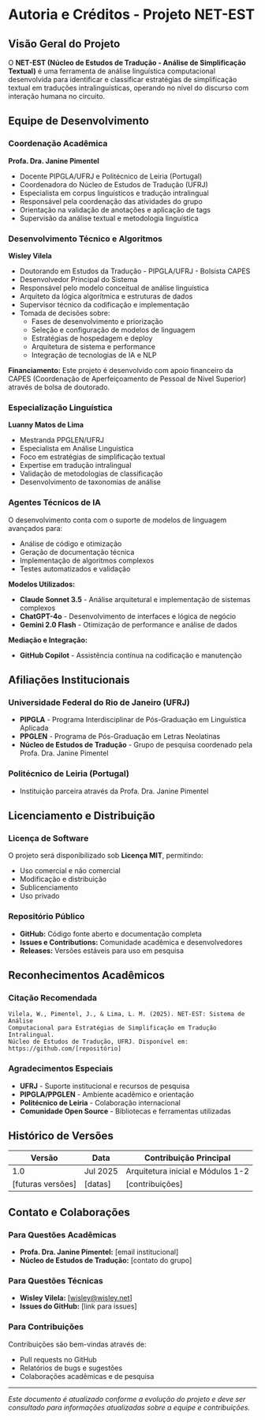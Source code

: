 # Autoria e Créditos - Projeto NET-EST

## Visão Geral do Projeto

O **NET-EST (Núcleo de Estudos de Tradução - Análise de Simplificação Textual)** é uma ferramenta de análise linguística computacional desenvolvida para identificar e classificar estratégias de simplificação textual em traduções intralinguísticas, operando no nível do discurso com interação humana no circuito.

## Equipe de Desenvolvimento

### Coordenação Acadêmica
**Profa. Dra. Janine Pimentel**
- Docente PIPGLA/UFRJ e Politécnico de Leiria (Portugal)
- Coordenadora do Núcleo de Estudos de Tradução (UFRJ)
- Especialista em corpus linguísticos e tradução intralingual
- Responsável pela coordenação das atividades do grupo
- Orientação na validação de anotações e aplicação de tags
- Supervisão da análise textual e metodologia linguística

### Desenvolvimento Técnico e Algoritmos
**Wisley Vilela**
- Doutorando em Estudos da Tradução - PIPGLA/UFRJ - Bolsista CAPES
- Desenvolvedor Principal do Sistema
- Responsável pelo modelo conceitual de análise linguística
- Arquiteto da lógica algorítmica e estruturas de dados
- Supervisor técnico da codificação e implementação
- Tomada de decisões sobre:
  - Fases de desenvolvimento e priorização
  - Seleção e configuração de modelos de linguagem
  - Estratégias de hospedagem e deploy
  - Arquitetura de sistema e performance
  - Integração de tecnologias de IA e NLP

**Financiamento:** Este projeto é desenvolvido com apoio financeiro da CAPES (Coordenação de Aperfeiçoamento de Pessoal de Nível Superior) através de bolsa de doutorado.

### Especialização Linguística
**Luanny Matos de Lima**
- Mestranda PPGLEN/UFRJ
- Especialista em Análise Linguística
- Foco em estratégias de simplificação textual
- Expertise em tradução intralingual
- Validação de metodologias de classificação
- Desenvolvimento de taxonomias de análise

### Agentes Técnicos de IA
O desenvolvimento conta com o suporte de modelos de linguagem avançados para:
- Análise de código e otimização
- Geração de documentação técnica
- Implementação de algoritmos complexos
- Testes automatizados e validação

**Modelos Utilizados:**
- **Claude Sonnet 3.5** - Análise arquitetural e implementação de sistemas complexos
- **ChatGPT-4o** - Desenvolvimento de interfaces e lógica de negócio
- **Gemini 2.0 Flash** - Otimização de performance e análise de dados

**Mediação e Integração:**
- **GitHub Copilot** - Assistência contínua na codificação e manutenção

## Afiliações Institucionais

### Universidade Federal do Rio de Janeiro (UFRJ)
- **PIPGLA** - Programa Interdisciplinar de Pós-Graduação em Linguística Aplicada
- **PPGLEN** - Programa de Pós-Graduação em Letras Neolatinas
- **Núcleo de Estudos de Tradução** - Grupo de pesquisa coordenado pela Profa. Dra. Janine Pimentel

### Politécnico de Leiria (Portugal)
- Instituição parceira através da Profa. Dra. Janine Pimentel

## Licenciamento e Distribuição

### Licença de Software
O projeto será disponibilizado sob **Licença MIT**, permitindo:
- Uso comercial e não comercial
- Modificação e distribuição
- Sublicenciamento
- Uso privado

### Repositório Público
- **GitHub:** Código fonte aberto e documentação completa
- **Issues e Contributions:** Comunidade acadêmica e desenvolvedores
- **Releases:** Versões estáveis para uso em pesquisa

## Reconhecimentos Acadêmicos

### Citação Recomendada
```
Vilela, W., Pimentel, J., & Lima, L. M. (2025). NET-EST: Sistema de Análise 
Computacional para Estratégias de Simplificação em Tradução Intralingual. 
Núcleo de Estudos de Tradução, UFRJ. Disponível em: https://github.com/[repositório]
```

### Agradecimentos Especiais
- **UFRJ** - Suporte institucional e recursos de pesquisa
- **PIPGLA/PPGLEN** - Ambiente acadêmico e orientação
- **Politécnico de Leiria** - Colaboração internacional
- **Comunidade Open Source** - Bibliotecas e ferramentas utilizadas

## Histórico de Versões

| Versão | Data | Contribuição Principal |
|--------|------|------------------------|
| 1.0 | Jul 2025 | Arquitetura inicial e Módulos 1-2 |
| [futuras versões] | [datas] | [contribuições] |

## Contato e Colaborações

### Para Questões Acadêmicas
- **Profa. Dra. Janine Pimentel:** [email institucional]
- **Núcleo de Estudos de Tradução:** [contato do grupo]

### Para Questões Técnicas
- **Wisley Vilela:** [wisley@wisley.net]
- **Issues do GitHub:** [link para issues]

### Para Contribuições
Contribuições são bem-vindas através de:
- Pull requests no GitHub
- Relatórios de bugs e sugestões
- Colaborações acadêmicas e de pesquisa

---

*Este documento é atualizado conforme a evolução do projeto e deve ser consultado para informações atualizadas sobre a equipe e contribuições.*
